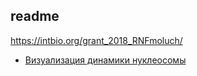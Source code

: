 ## readme
https://intbio.org/grant_2018_RNFmoluch/

* [Визуализация динамики нуклеосомы](https://intbio.org/grant_2018_RNFmoluch/nucl_md.md)
